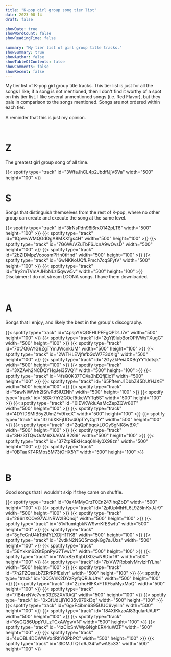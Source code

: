 ```yaml
---
title: "K-pop girl group song tier list"
date: 2023-08-14
draft: false

showDate: true
showWordCount: false
showReadingTime: false

summary: "My tier list of girl group title tracks."
showSummary: true
showAuthor: false
showTableOfContents: false
showComments: false
showRecent: false
---
```


My tier list of K-pop girl group title tracks. This tier list is just for all the songs I like; if a song is not mentioned, then I don't find it worthy of a spot on this tier list. I like several unmentioned songs (i.e. Red Flavor), but they pale in comparison to the songs mentioned. Songs are not ordered within each tier.

A reminder that this is just my opinion.

<br />

# Z
The greatest girl group song of all time.
<!-- la vie en rose -->{{< spotify type="track" id="3WfaJhCL4p2JbdffJjV6Va" width="500" height="100" >}} 

<br />

# S
Songs that distinguish themselves from the rest of K-pop, where no other group can create and execute the song at the same level. 
<!-- o.o -->{{< spotify type="track" id="3lrNsPdn98i6rxO142pLT6" width="500" height="100" >}} 
<!-- dice -->{{< spotify type="track" id="1QpwvWMQGdOgA8MXXfgs4H" width="500" height="100" >}} 
<!-- ssots -->{{< spotify type="track" id="7G6WuVZuTbF6JcnA9wOvsD" width="500" height="100" >}} 
<!-- stereotype -->{{< spotify type="track" id="2bZIDMpzVooosmPHn0tHnd" width="500" height="100" >}} 
<!-- butterfly-->{{< spotify type="track" id="6wNKKoUQfLPmch7cqSFytV" width="500" height="100" >}}
<!-- so what-->{{< spotify type="track" id="1ry2mTVmAJHbNLzl5qww5v" width="500" height="100" >}} Disclaimer: I do not stream LOONA songs. I have them downloaded. 

<br />
<br />
<br />

# A
Songs that I enjoy, and likely the best in the group's discography.
<!-- wannabe -->{{< spotify type="track" id="4pspYVQGFHLPEFgQPD1J7e" width="500" height="100" >}}
<!-- after like-->{{< spotify type="track" id="2gYj9lubBorOPIVWsTXugG" width="500" height="100" >}}
<!-- i am-->{{< spotify type="track" id="70t7Q6AYG6ZgTYmJWcnkUM" width="500" height="100" >}}
<!-- girls-->{{< spotify type="track" id="2WTHLEVjfefbGoW7F3dXIg" width="500" height="100" >}}
<!-- dreams come true-->{{< spotify type="track" id="2GyZkPeiJXXBqYY1ddtsjk" width="500" height="100" >}}
<!-- up!-->{{< spotify type="track" id="3XZAvh2NCDQYHgJei35VQ1" width="500" height="100" >}}
<!-- antifragile-->{{< spotify type="track" id="4fsQ0K37TOXa3hEQfjEic1" width="500" height="100" >}}
<!-- omg-->{{< spotify type="track" id="65FftemJ1DbbZ45DUfHJXE" width="500" height="100" >}}
<!-- paint the town-->{{< spotify type="track" id="5awNIWVrh2ISfvPd5IUZNh" width="500" height="100" >}}
<!-- asap stayc-->{{< spotify type="track" id="5BXr7hYZQOeRttkeWYTq5S" width="500" height="100" >}}
<!-- likey-->{{< spotify type="track" id="0IEVKWduAaMcZepZQVr80T" width="500" height="100" >}}
<!-- dance the night away-->{{< spotify type="track" id="4DYIDSMIB5y2UmZFv9fxeX" width="500" height="100" >}}
<!-- what is love-->{{< spotify type="track" id="3zhbXKFjUDw40pTYyCgt1Y" width="500" height="100" >}}
<!-- fancy-->{{< spotify type="track" id="2qQpFbqqkLOGySgNK8wBXt" width="500" height="100" >}}
<!-- feel special-->{{< spotify type="track" id="3Hz3tTQwOdM6XkA0ALB2G9" width="500" height="100" >}}
<!-- i cant stop me-->{{< spotify type="track" id="37ZtpRBkHcaq6hHy0X98zn" width="500" height="100" >}}
<!-- alcohol free-->{{< spotify type="track" id="0BTaaKT4RMbs5M73tOHX5Y" width="500" height="100" >}}

<br />
<br />

# B 
Good songs that I wouldn't skip if they came on shuffle. 
<!-- hype boy-->{{< spotify type="track" id="0a4MMyCrzT0En247IhqZbD" width="500" height="100" >}}
<!--attention-->{{< spotify type="track" id="2pIUpMhHL6L9Z5lnKxJJr9" width="500" height="100" >}}
<!-- fearless-->{{< spotify type="track" id="296nXCOv97WJNRWzIBQnoj" width="500" height="100" >}}
<!-- unforgiven-->{{< spotify type="track" id="51vRumtqbkNW9wrKfESwfu" width="500" height="100" >}}
<!-- run2u-->{{< spotify type="track" id="3gFcGnU4kTdMYLXDjH1TK8" width="500" height="100" >}}
<!-- icy-->{{< spotify type="track" id="2vdkN2NSQ5mxqNGg7sJUxs" width="500" height="100" >}}
<!-- loco-->{{< spotify type="track" id="56Yxkm62GtEpnPyG7TvwLY" width="500" height="100" >}}
<!-- mafia in the morning-->{{< spotify type="track" id="1Wcr8zrKqbUX0zwN8Dbr16" width="500" height="100" >}}
<!-- cheshire-->{{< spotify type="track" id="7ixVW7RobslvMrvlzHYLha" width="500" height="100" >}}
<!-- eleven-->{{< spotify type="track" id="7n2FZQsaLb7ZRfRPfEeIvr" width="500" height="100" >}}
<!-- love dive-->{{< spotify type="track" id="0Q5VnK2DYzRyfqQRJuUtvi" width="500" height="100" >}}
<!-- next level-->{{< spotify type="track" id="2zrhoHlFKxFTRF5aMyxMoQ" width="500" height="100" >}}
<!-- cheer up-->{{< spotify type="track" id="7lB4rxNVc7vm33ZSZXVRAQ" width="500" height="100" >}}
<!-- tt-->{{< spotify type="track" id="0x3fUdLjlYlO35v979kI3q" width="500" height="100" >}}
<!-- heart shaker-->{{< spotify type="track" id="6gxF4ibm6S95UUC6vyIiln" width="500" height="100" >}}
<!--yes or yes -->{{< spotify type="track" id="184XtKkzoAl83quIarUAJP" width="500" height="100" >}}
<!-- why not-->{{< spotify type="track" id="6yGQ86UppYULzTCxAWgwVN" width="500" height="100" >}}
<!-- smiley-->{{< spotify type="track" id="4zCIxSnVWpGNghERX4uWZF" width="500" height="100" >}}
<!-- queencard-->{{< spotify type="track" id="4uOBL4DDWWVx4RhYKlPbPC" width="500" height="100" >}}
<!-- pop!-->{{< spotify type="track" id="3lOMJTQTd6J34faYwASc33" width="500" height="100" >}}

